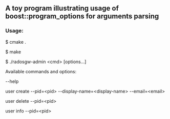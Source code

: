 ## A toy program illustrating usage of boost::program_options for arguments parsing
### Usage:

$ cmake .

$ make

$ ./radosgw-admin \<cmd> [options...]


Available commands and options:

--help

user create --pid=\<pid> --display-name=\<display-name> --email=\<email>

user delete --pid=\<pid>

user info --pid=\<pid>
